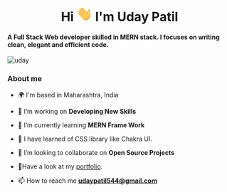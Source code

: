 <h1 align="center">
  Hi
  <img src="https://raw.githubusercontent.com/ABSphreak/ABSphreak/master/gifs/Hi.gif" width="35"/>
  I'm Uday Patil
</h1>
<h4 align="left">
  A Full Stack Web developer skilled in MERN stack. I focuses on
  writing clean, elegant and efficient code.
</h4>
<p align="left"> <img src="https://komarev.com/ghpvc/?username=UdayCreative&label=Profile%20Views&color=0e75b6&style=flat" alt="uday" /> </p>
<!-- <p align="left"> <a href="https://twitter.com/unnati_twts><img src="https://img.shields.io/twitter/follow/unnati_twts?logo=twitter&style=for-the-badge" alt="uday" /></a> </p> -->
<h3>About me</h3>

- 🌍 I'm based in Maharashtra, India

- 🔭 I’m  working on **Developing New Skills**

- 🌱 I’m currently learning **MERN Frame Work**

- 🚀 I have learned of CSS library like Chakra UI.

- 👯 I’m looking to collaborate on **Open Source Projects**

- 💬Have a look at my [portfolio](https://udaycreative.github.io/).

- 📫 How to reach me **udaypatil544@gmail.com**
